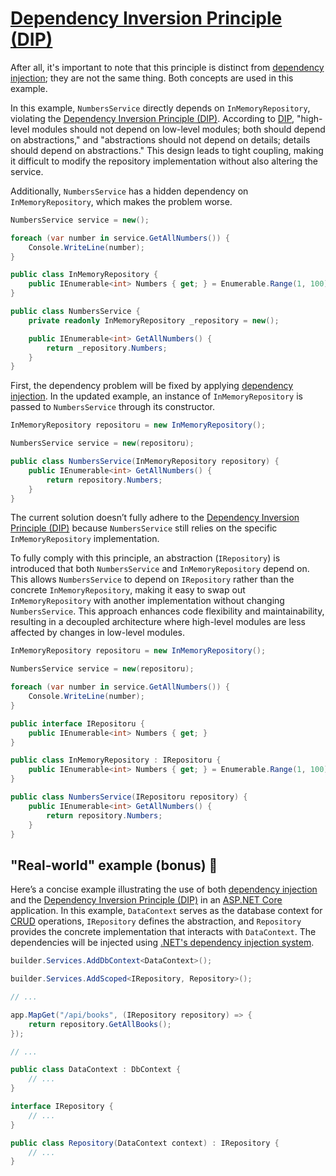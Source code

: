 # [Dependency Inversion Principle (DIP)](https://en.wikipedia.org/wiki/Dependency_inversion_principle)

After all, it's important to note that this principle is distinct from [dependency injection](https://en.wikipedia.org/wiki/Dependency_injection); they are not the same thing. Both concepts are used in this example.

In this example, `NumbersService` directly depends on `InMemoryRepository`, violating the [Dependency Inversion Principle (DIP)](https://en.wikipedia.org/wiki/Dependency_inversion_principle). According to [DIP](https://en.wikipedia.org/wiki/Dependency_inversion_principle), "high-level modules should not depend on low-level modules; both should depend on abstractions," and "abstractions should not depend on details; details should depend on abstractions." This design leads to tight coupling, making it difficult to modify the repository implementation without also altering the service.

Additionally, `NumbersService` has a hidden dependency on `InMemoryRepository`, which makes the problem worse.

```csharp
NumbersService service = new();

foreach (var number in service.GetAllNumbers()) {
    Console.WriteLine(number);
}

public class InMemoryRepository {
    public IEnumerable<int> Numbers { get; } = Enumerable.Range(1, 100);
}

public class NumbersService {
    private readonly InMemoryRepository _repository = new();

    public IEnumerable<int> GetAllNumbers() {
        return _repository.Numbers;
    }
}
```

First, the dependency problem will be fixed by applying [dependency injection](https://en.wikipedia.org/wiki/Dependency_injection). In the updated example, an instance of `InMemoryRepository` is passed to `NumbersService` through its constructor.

```csharp
InMemoryRepository repositoru = new InMemoryRepository();

NumbersService service = new(repositoru);

public class NumbersService(InMemoryRepository repository) {
    public IEnumerable<int> GetAllNumbers() {
        return repository.Numbers;
    }
}
```

The current solution doesn’t fully adhere to the [Dependency Inversion Principle (DIP)](https://en.wikipedia.org/wiki/Dependency_inversion_principle) because `NumbersService` still relies on the specific `InMemoryRepository` implementation.

To fully comply with this principle, an abstraction (`IRepository`) is introduced that both `NumbersService` and `InMemoryRepository` depend on. This allows `NumbersService` to depend on `IRepository` rather than the concrete `InMemoryRepository`, making it easy to swap out `InMemoryRepository` with another implementation without changing `NumbersService`. This approach enhances code flexibility and maintainability, resulting in a decoupled architecture where high-level modules are less affected by changes in low-level modules.

```csharp
InMemoryRepository repositoru = new InMemoryRepository();

NumbersService service = new(repositoru);

foreach (var number in service.GetAllNumbers()) {
    Console.WriteLine(number);
}

public interface IRepositoru {
    public IEnumerable<int> Numbers { get; }
}

public class InMemoryRepository : IRepositoru {
    public IEnumerable<int> Numbers { get; } = Enumerable.Range(1, 100);
}

public class NumbersService(IRepositoru repository) {
    public IEnumerable<int> GetAllNumbers() {
        return repository.Numbers;
    }
}
```

## "Real-world" example (bonus) 🎉

Here’s a concise example illustrating the use of both [dependency injection](https://en.wikipedia.org/wiki/Dependency_injection) and the [Dependency Inversion Principle (DIP)](https://en.wikipedia.org/wiki/Dependency_inversion_principle) in an [ASP.NET Core](https://docs.microsoft.com/en-us/aspnet/core/) application. In this example, `DataContext` serves as the database context for [CRUD](https://en.wikipedia.org/wiki/Create,_read,_update_and_delete) operations, `IRepository` defines the abstraction, and `Repository` provides the concrete implementation that interacts with `DataContext`. The dependencies will be injected using [.NET's dependency injection system](https://learn.microsoft.com/en-us/dotnet/core/extensions/dependency-injection).

```csharp
builder.Services.AddDbContext<DataContext>();

builder.Services.AddScoped<IRepository, Repository>();

// ...

app.MapGet("/api/books", (IRepository repository) => {
    return repository.GetAllBooks();
});

// ...

public class DataContext : DbContext {
    // ...
}

interface IRepository {
    // ...
}

public class Repository(DataContext context) : IRepository {
    // ...
}
```